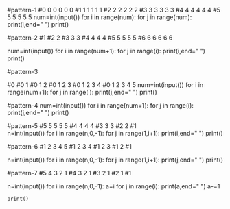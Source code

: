 #pattern-1
#0 0 0 0 0 0 
#1 1 1 1 1 1 
#2 2 2 2 2 2 
#3 3 3 3 3 3 
#4 4 4 4 4 4 
#5 5 5 5 5 5
num=int(input())
for i in range(num):
    for j in range(num):
        print(i,end=" ")
    print() 



#pattern-2
#1 
#2 2 
#3 3 3 
#4 4 4 4 
#5 5 5 5 5 
#6 6 6 6 6 6 

num=int(input())
for i in range(num+1):
    for j in range(i):
        print(i,end=" ")
    print()
    
#pattern-3

#0 
#0 1 
#0 1 2 
#0 1 2 3 
#0 1 2 3 4 
#0 1 2 3 4 5 
num=int(input())
for i in range(num+1):
    for j in range(i):
        print(j,end=" ")
    print()
    
#pattern-4
num=int(input())
for i in range(num+1):
    for j in range(i):
        print(j,end=" ")
    print()
    
#pattern-5
#5 5 5 5 5 
#4 4 4 4 
#3 3 3 
#2 2 
#1     
n=int(input())
for i in range(n,0,-1):
    for j in range(1,i+1):
        print(i,end=" ")
    print()
    
#pattern-6
#1 2 3 4 5 
#1 2 3 4 
#1 2 3 
#1 2 
#1

n=int(input())
for i in range(n,0,-1):
    for j in range(1,i+1):
        print(j,end=" ")
    print()

#pattern-7
#5 4 3 2 1 
#4 3 2 1 
#3 2 1 
#2 1 
#1

n=int(input())
for i in range(n,0,-1):
    a=i
    for j in range(i):
        print(a,end=" ")
        a-=1
        
    print()
